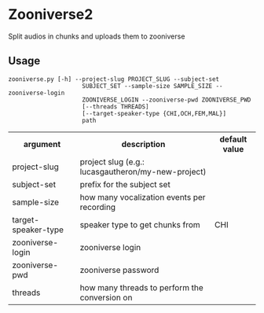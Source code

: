 # Zooniverse2

Split audios in chunks and uploads them to zooniverse

## Usage

```
zooniverse.py [-h] --project-slug PROJECT_SLUG --subject-set
                     SUBJECT_SET --sample-size SAMPLE_SIZE --zooniverse-login
                     ZOONIVERSE_LOGIN --zooniverse-pwd ZOONIVERSE_PWD
                     [--threads THREADS]
                     [--target-speaker-type {CHI,OCH,FEM,MAL}]
                     path
```

<table>
<tr>
    <th>argument</th>
    <th>description</th>
    <th>default value</th>
</tr>
<tr>
    <td>project-slug</td>
    <td>project slug (e.g.: lucasgautheron/my-new-project)</td>
    <td></td>
</tr>
<tr>
    <td>subject-set</td>
    <td>prefix for the subject set</td>
    <td></td>
</tr>
<tr>
    <td>sample-size</td>
    <td>how many vocalization events per recording</td>
    <td></td>
</tr>
<tr>
    <td>target-speaker-type</td>
    <td>speaker type to get chunks from</td>
    <td>CHI</td>
</tr>
<tr>
    <td>zooniverse-login</td>
    <td>zooniverse login</td>
    <td></td>
</tr>
<tr>
    <td>zooniverse-pwd</td>
    <td>zooniverse password</td>
    <td></td>
</tr>
<tr>
    <td>threads</td>
    <td>how many threads to perform the conversion on</td>
    <td></td>
</tr>
</table>